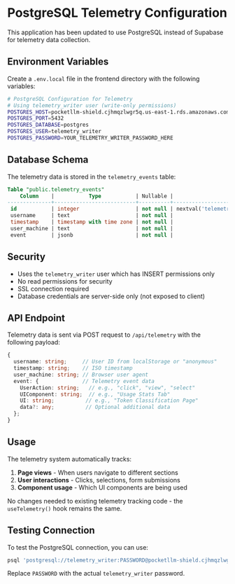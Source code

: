 # PostgreSQL Telemetry Configuration

This application has been updated to use PostgreSQL instead of Supabase for telemetry data collection.

## Environment Variables

Create a `.env.local` file in the frontend directory with the following variables:

```bash
# PostgreSQL Configuration for Telemetry
# Using telemetry_writer user (write-only permissions)
POSTGRES_HOST=pocketllm-shield.cjhmqzlwgr5q.us-east-1.rds.amazonaws.com
POSTGRES_PORT=5432
POSTGRES_DATABASE=postgres
POSTGRES_USER=telemetry_writer
POSTGRES_PASSWORD=YOUR_TELEMETRY_WRITER_PASSWORD_HERE
```

## Database Schema

The telemetry data is stored in the `telemetry_events` table:

```sql
Table "public.telemetry_events"
    Column    |           Type           | Nullable |                   Default                    
--------------+--------------------------+----------+----------------------------------------------
 id           | integer                  | not null | nextval('telemetry_events_id_seq'::regclass)
 username     | text                     | not null | 
 timestamp    | timestamp with time zone | not null | 
 user_machine | text                     | not null | 
 event        | jsonb                    | not null | 
```

## Security

- Uses the `telemetry_writer` user which has INSERT permissions only
- No read permissions for security
- SSL connection required
- Database credentials are server-side only (not exposed to client)

## API Endpoint

Telemetry data is sent via POST request to `/api/telemetry` with the following payload:

```typescript
{
  username: string;     // User ID from localStorage or "anonymous"
  timestamp: string;    // ISO timestamp
  user_machine: string; // Browser user agent
  event: {              // Telemetry event data
    UserAction: string;   // e.g., "click", "view", "select"
    UIComponent: string;  // e.g., "Usage Stats Tab"
    UI: string;          // e.g., "Token Classification Page"
    data?: any;          // Optional additional data
  };
}
```

## Usage

The telemetry system automatically tracks:

1. **Page views** - When users navigate to different sections
2. **User interactions** - Clicks, selections, form submissions
3. **Component usage** - Which UI components are being used

No changes needed to existing telemetry tracking code - the `useTelemetry()` hook remains the same.

## Testing Connection

To test the PostgreSQL connection, you can use:

```bash
psql 'postgresql://telemetry_writer:PASSWORD@pocketllm-shield.cjhmqzlwgr5q.us-east-1.rds.amazonaws.com:5432/postgres?sslmode=require'
```

Replace `PASSWORD` with the actual `telemetry_writer` password. 